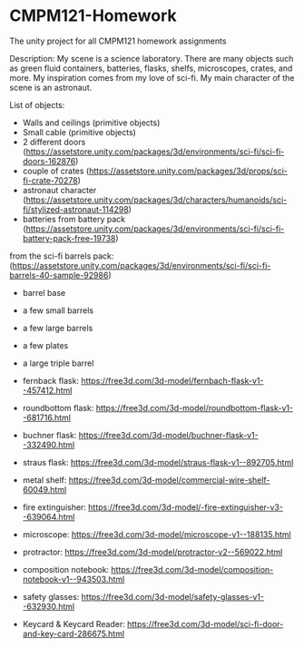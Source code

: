 # CMPM121-Homework
 The unity project for all CMPM121 homework assignments

Description:
My scene is a science laboratory. There are many objects such as green fluid containers, batteries, flasks, shelfs, microscopes, crates, and more. My inspiration comes from my love of sci-fi. My main character of the scene is an astronaut.

List of objects:
- Walls and ceilings (primitive objects)
- Small cable (primitive objects)
- 2 different doors (https://assetstore.unity.com/packages/3d/environments/sci-fi/sci-fi-doors-162876)
- couple of crates (https://assetstore.unity.com/packages/3d/props/sci-fi-crate-70278)
- astronaut character (https://assetstore.unity.com/packages/3d/characters/humanoids/sci-fi/stylized-astronaut-114298)
- batteries from battery pack (https://assetstore.unity.com/packages/3d/environments/sci-fi/sci-fi-battery-pack-free-19738)


from the sci-fi barrels pack: (https://assetstore.unity.com/packages/3d/environments/sci-fi/sci-fi-barrels-40-sample-92986)
- barrel base
- a few small barrels
- a few large barrels
- a few plates
- a large triple barrel


- fernback flask: https://free3d.com/3d-model/fernbach-flask-v1--457412.html
- roundbottom flask: https://free3d.com/3d-model/roundbottom-flask-v1--681716.html
- buchner flask: https://free3d.com/3d-model/buchner-flask-v1--332490.html
- straus flask: https://free3d.com/3d-model/straus-flask-v1--892705.html
- metal shelf: https://free3d.com/3d-model/commercial-wire-shelf-60049.html
- fire extinguisher: https://free3d.com/3d-model/-fire-extinguisher-v3--639064.html
- microscope: https://free3d.com/3d-model/microscope-v1--188135.html
- protractor: https://free3d.com/3d-model/protractor-v2--569022.html
- composition notebook: https://free3d.com/3d-model/composition-notebook-v1--943503.html
- safety glasses: https://free3d.com/3d-model/safety-glasses-v1--632930.html
- Keycard & Keycard Reader: https://free3d.com/3d-model/sci-fi-door-and-key-card-286675.html